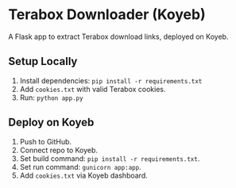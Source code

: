 # Terabox Downloader (Koyeb)

A Flask app to extract Terabox download links, deployed on Koyeb.

## Setup Locally
1. Install dependencies: `pip install -r requirements.txt`
2. Add `cookies.txt` with valid Terabox cookies.
3. Run: `python app.py`

## Deploy on Koyeb
1. Push to GitHub.
2. Connect repo to Koyeb.
3. Set build command: `pip install -r requirements.txt`.
4. Set run command: `gunicorn app:app`.
5. Add `cookies.txt` via Koyeb dashboard.

